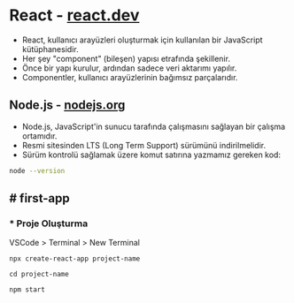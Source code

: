 # React - [react.dev](https://react.dev/)
- React, kullanıcı arayüzleri oluşturmak için kullanılan bir JavaScript kütüphanesidir.
- Her şey "component" (bileşen) yapısı etrafında şekillenir.
- Önce bir yapı kurulur, ardından sadece veri aktarımı yapılır.
- Componentler, kullanıcı arayüzlerinin bağımsız parçalarıdır.

## Node.js - [nodejs.org](https://nodejs.org/tr) 
- Node.js, JavaScript'in sunucu tarafında çalışmasını sağlayan bir çalışma ortamıdır.
- Resmi sitesinden LTS (Long Term Support) sürümünü indirilmelidir.
- Sürüm kontrolü sağlamak üzere komut satırına yazmamız gereken kod:

```bash
node --version
```
## # first-app
###  * Proje Oluşturma
VSCode > Terminal > New Terminal

`npx create-react-app project-name`

`cd project-name`

`npm start`
